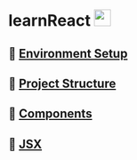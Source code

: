 # learnReact <img src="https://github.com/scotth82/learnReact/assets/99236100/5206c30d-5cd4-4bcc-b87e-39327f2b6f79" height=30, width=30> 

## 🍬 [Environment Setup](0.1_enviornment_setup.md)
## 🍬 [Project Structure](0.2_project_structure.md)
## 🍬 [Components](0.3_components.md)
## 🍬 [JSX](0.4_jsx.md)
